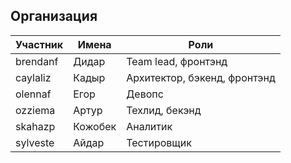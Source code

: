 ## Организация
| Участник | Имена | Роли |
|-------- | ----- | ----- |
| brendanf  | Дидар    | Team lead, фронтэнд |
| caylaliz  | Кадыр    | Архитектор, бэкенд, фронтэнд |
| olennaf   | Егор     | Девопс |
| ozziema   | Артур    | Техлид, бекэнд |
| skahazp   | Кожобек  | Аналитик |
| sylveste  | Айдар    | Тестировщик |
